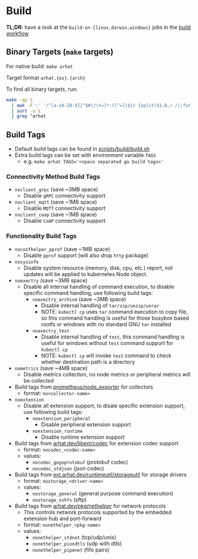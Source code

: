 # Build

__TL;DR:__ have a look at the `build-on-{linux,darwin,windows}` jobs in the [build workflow](./.github/workflows/build.yaml)

## Binary Targets (`make` targets)

For native build: `make arhat`

Target format `arhat.{os}.{arch}`

To find all binary targets, run:

```bash
make -qp \
  | awk -F':' '/^[a-zA-Z0-9][^$#\/\t=]*:([^=]|$)/ {split($1,A,/ /);for(i in A)print A[i]}' \
  | sort -u \
  | grep ^arhat
```

## Build Tags

- Default build tags can be found in [scripts/build/build.sh](../scripts/build/build.sh)
- Extra build tags can be set with environment variable `TAGS`
  - e.g. `make arhat TAGS='<space separated go build tags>'`

### Connectivity Method Build Tags

- `noclient_grpc` (save ~3MB space)
  - Disable `gRPC` connectivity support
- `noclient_mqtt` (save ~1MB space)
  - Disable `MQTT` connectivity support
- `noclient_coap` (save ~1MB space)
  - Disable `CoAP` connectivity support

### Functionality Build Tags

- `noconfhelper_pprof` (save ~1MB space)
  - Disable `pprof` support (will also drop `http` package)
- `nosysinfo`
  - Disable system resource (memory, disk, cpu, etc.) report, not updates will be applied to kubernetes Node object.
- `noexectry` (save ~3MB space)
  - Disable all internal handling of command execution, to disable specific command handling, use following build tags:
    - `noexectry_archive` (save ~3MB space)
      - Disable internal handling of `tar/zip/unzip/unrar`
      - NOTE: `kubectl cp` uses `tar` command execution to copy file, so this command handling is useful for those busybox based rootfs or windows with no standard GNU `tar` installed
    - `noexectry_test`
      - Disable internal handling of `test`, this command handling is useful for windows without `test` command support for `kubectl cp`
      - NOTE: `kubectl cp` will invoke `test` command to check whether destination path is a directory
- `nometrics` (save ~4MB space)
  - Disable metrics collection, no node metrics or peripheral metrics will be collected
- Build tags from [prometheus/node_exporter](https://github.com/prometheus/node_exporter) for collectors
  - format: `no<collector-name>`
- `noextension`
  - Disable all extension support, to disale specific extension support, use following build tags:
    - `noextension_peripheral`
      - Disable peripheral extension support
    - `noextension_runtime`
      - Disable runtime extension support
- Build tags from [arhat.dev/libext/codec](https://github.com/arhat-dev/libext/codec) for extension codec support
  - format: `nocodec_<codec-name>`
  - values:
    - `nocodec_gogoprotobuf` (protobuf codec)
    - `nocodec_stdjson` (json codec)
- Build tags from [ext.arhat.dev/runtimeutil/storageutil](https://github.com/arhat-ext/runtimeutil-go/blob/master/storageutil) for storage drivers
  - format: `nostorage_<driver-name>`
  - values:
    - `nostorage_general` (general purpose command execution)
    - `nostorage_sshfs` (sftp)
- Build tags from [arhat.dev/pkg/nethelper](https://github.com/arhat-dev/go-pkg/blob/master/nethelper) for network protocols
  - This controls network protocols supported by the embedded extension hub and port-forward
  - format: `nonethelper_<pkg-name>`
  - values:
    - `nonethelper_stdnet` (tcp/udp/unix)
    - `nonethelper_piondtls` (udp with dtls)
    - `nonethelper_pipenet` (fifo pairs)
